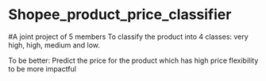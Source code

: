 # Shopee_product_price_classifier
#A joint project of 5 members
To classify the product into 4 classes: very high, high, medium and low.

To be better: Predict the price for the product which has high price flexibility to be more impactful
